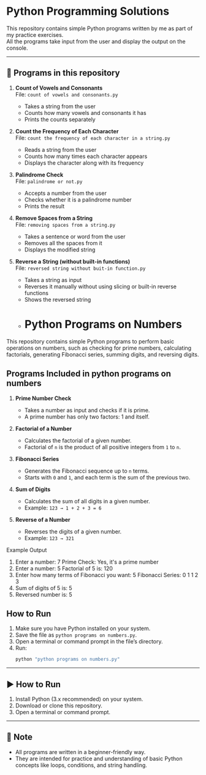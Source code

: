 # Python Programming Solutions

This repository contains simple Python programs written by me as part of my practice exercises.  
All the programs take input from the user and display the output on the console.

---

## 📂 Programs in this repository

1. **Count of Vowels and Consonants**  
   File: `count of vowels and consonants.py`  
   - Takes a string from the user  
   - Counts how many vowels and consonants it has  
   - Prints the counts separately  

2. **Count the Frequency of Each Character**  
   File: `count the frequency of each character in a string.py`  
   - Reads a string from the user  
   - Counts how many times each character appears  
   - Displays the character along with its frequency  

3. **Palindrome Check**  
   File: `palindrome or not.py`  
   - Accepts a number from the user  
   - Checks whether it is a palindrome number  
   - Prints the result  

4. **Remove Spaces from a String**  
   File: `removing spaces from a string.py`  
   - Takes a sentence or word from the user  
   - Removes all the spaces from it  
   - Displays the modified string  

5. **Reverse a String (without built-in functions)**  
   File: `reversed string without buit-in function.py`  
   - Takes a string as input  
   - Reverses it manually without using slicing or built-in reverse functions  
   - Shows the reversed string
   - # Python Programs on Numbers

This repository contains simple Python programs to perform basic operations on numbers, such as checking for prime numbers, calculating factorials, generating Fibonacci series, summing digits, and reversing digits.

## Programs Included in python programs on numbers

1. **Prime Number Check**  
   - Takes a number as input and checks if it is prime.  
   - A prime number has only two factors: 1 and itself.

2. **Factorial of a Number**  
   - Calculates the factorial of a given number.  
   - Factorial of `n` is the product of all positive integers from `1` to `n`.

3. **Fibonacci Series**  
   - Generates the Fibonacci sequence up to `n` terms.  
   - Starts with `0` and `1`, and each term is the sum of the previous two.

4. **Sum of Digits**  
   - Calculates the sum of all digits in a given number.  
   - Example: `123 → 1 + 2 + 3 = 6`

5. **Reverse of a Number**  
   - Reverses the digits of a given number.  
   - Example: `123 → 321`


Example Output

1. Enter a number: 7
 Prime Check: Yes, it's a prime number
2. Enter a number: 5
 Factorial of 5 is: 120
3.  Enter how many terms of Fibonacci you want: 5
   Fibonacci Series:
    0 1 1 2 3
4. Sum of digits of 5 is: 5
5. Reversed number is: 5


## How to Run

1. Make sure you have Python installed on your system.  
2. Save the file as `python programs on numbers.py`.  
3. Open a terminal or command prompt in the file’s directory.  
4. Run:
   ```bash
   python "python programs on numbers.py"


---

## ▶ How to Run
1. Install Python (3.x recommended) on your system.
2. Download or clone this repository.
3. Open a terminal or command prompt.

---

## 📌 Note
- All programs are written in a beginner-friendly way.
- They are intended for practice and understanding of basic Python concepts like loops, conditions, and string handling.


